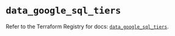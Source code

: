 # `data_google_sql_tiers`

Refer to the Terraform Registry for docs: [`data_google_sql_tiers`](https://registry.terraform.io/providers/hashicorp/google-beta/6.32.0/docs/data-sources/google_sql_tiers).
